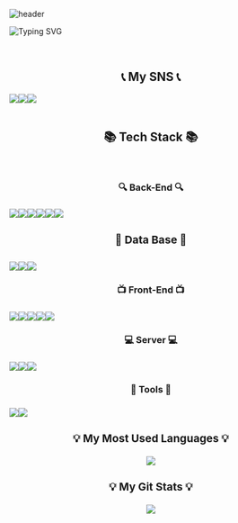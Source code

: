 ![header](https://capsule-render.vercel.app/api?type=waving&color=6994CDEE&text=&animation=twinkling&height=80)

![Typing SVG](https://readme-typing-svg.demolab.com?font=Alkatra&weight=500&size=45&duration=4000&pause=3&color=6994CDEE&center=false&vCenter=false&multiline=true&repeat=true&width=1000&height=100&lines=Welcome+to+SungGuk's+GitHub!👋)
 
<div align="center"> 
<br>
 
## 📞 My SNS 📞
<div style="display:flex; flex-direction:row;">
    <a href="https://velog.io/@tjdrnr1217">
        <img src="https://img.shields.io/badge/Velog-000000?style=for-the-badge&logo=Velog&logoColor=white"> 
    </a>
    <a href="https://www.instagram.com/guk_i_ya/">
        <img src="https://img.shields.io/badge/Instagram-E4405F?style=for-the-badge&logo=Instagram&logoColor=white"> 
    </a>
    <a href="mailto:tjdrnr1353@gmail.com">
        <img src="https://img.shields.io/badge/Gmail-EA4335?style=for-the-badge&logo=Gmail&logoColor=white"> 
    </a>
 </div>
 <br/>

## 📚 Tech Stack 📚
 <br/>
 
 <h3> 🔍 Back-End 🔍 <h3/>
 <div style="display:flex; flex-direction:row;">
    <img src="https://img.shields.io/badge/java-007396?style=for-the-badge&logo=java&logoColor=white"> 
    <img src="https://img.shields.io/badge/Spring Boot-6DB33F?style=for-the-badge&logo=spring boot&logoColor=white"> 
    <img src="https://img.shields.io/badge/springsecurity-6DB33F?style=for-the-badge&logo=springsecurity&logoColor=white">
    <img src="https://img.shields.io/badge/JSP-007396?style=for-the-badge&logo=JSP&logoColor=white">
    <img src="https://img.shields.io/badge/JPA-59666C?style=for-the-badge&logo=hibernate&logoColor=white" />
    <img src="https://img.shields.io/badge/MyBatis-232F3E?style=for-the-badge&logo=mybatis&logoColor=white" />
  </div>
 
 <div align="center">
 <h3>💾 Data Base 💾<h3/>
  <div style="display:flex; flex-direction:row;">
     <img src="https://img.shields.io/badge/oracle-F80000?style=for-the-badge&logo=oracle&logoColor=white">
     <img src="https://img.shields.io/badge/mongodb-47A248?style=for-the-badge&logo=mongodb&logoColor=white" />
     <img src="https://img.shields.io/badge/H2-232F3E?style=for-the-badge&logo=h2&logoColor=white" />
   </div>
 </div>
  
 <h3>📺 Front-End 📺<h3/> 
   <div style="display:flex; flex-direction:row;">
    <img src="https://img.shields.io/badge/html5-E34F26?style=for-the-badge&logo=html5&logoColor=white"> 
    <img src="https://img.shields.io/badge/css-1572B6?style=for-the-badge&logo=css3&logoColor=white">
    <img src="https://img.shields.io/badge/jquery-0769AD?style=for-the-badge&logo=jquery&logoColor=white">
    <img src="https://img.shields.io/badge/javascript-F7DF1E?style=for-the-badge&logo=javascript&logoColor=black">  
    <img src="https://img.shields.io/badge/bootstrap-7952B3?style=for-the-badge&logo=bootstrap&logoColor=white">
  </div>
  
  <h3> 💻 Server 💻 <h3/>
    <div style="display:flex; flex-direction:row;">
       <img src="https://img.shields.io/badge/apache tomcat-F8DC75?style=for-the-badge&logo=apachetomcat&logoColor=black">
       <img src="https://img.shields.io/badge/Amazon AWS-232F3E?style=for-the-badge&logo=amazon aws&logoColor=white"> 
       <img src="https://img.shields.io/badge/Amazon EC2-FF9900?style=for-the-badge&logo=amazon ec2&logoColor=white"> 
    </div>
  
  <h3>🔨 Tools 🔨<h3/>
   <div style="display:flex; flex-direction:row;">
   <img src="https://img.shields.io/badge/visualstudiocode-007ACC?style=for-the-badge&logo=visualstudiocode&logoColor=white">
   <img src="https://img.shields.io/badge/eclipseide-2C2255?style=for-the-badge&logo=eclipseide&logoColor=white">
   </div>

  <div>
      <h3>💡 My Most Used Languages 💡</h3>
      <p align="center">
        <a href="https://github.com/tjdrnr1217">
          <img align="center" src="https://github-readme-stats.vercel.app/api/top-langs/?username=tjdrnr1217&layout=compact" />
        </a>
      </p>
   <div>
    <h3>💡 My Git Stats 💡</h3>
     <p align="center">
       <a href="https://github.com/tjdrnr1217">
         <img align="center" src="https://github-readme-stats.vercel.app/api?username=tjdrnr1217" />
       </a>
     </p>
    <div>
   </div>
   </div>

